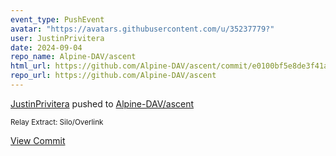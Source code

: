 ```yaml
---
event_type: PushEvent
avatar: "https://avatars.githubusercontent.com/u/35237779?"
user: JustinPrivitera
date: 2024-09-04
repo_name: Alpine-DAV/ascent
html_url: https://github.com/Alpine-DAV/ascent/commit/e0100bf5e8de3f41af8f3d07483735b7d787b888
repo_url: https://github.com/Alpine-DAV/ascent
---
```


<a href='https://github.com/JustinPrivitera' target='_blank'>JustinPrivitera</a> pushed to <a href='https://github.com/Alpine-DAV/ascent' target='_blank'>Alpine-DAV/ascent</a>

<small>Relay Extract: Silo/Overlink</small>

<a href='https://github.com/Alpine-DAV/ascent/commit/e0100bf5e8de3f41af8f3d07483735b7d787b888' target='_blank'>View Commit</a>
